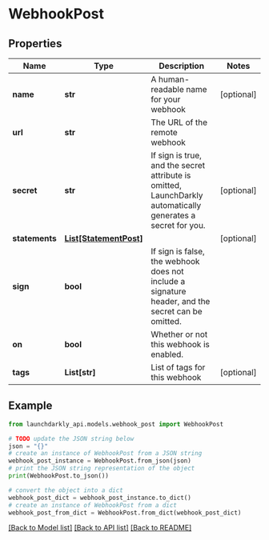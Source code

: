 # WebhookPost


## Properties

Name | Type | Description | Notes
------------ | ------------- | ------------- | -------------
**name** | **str** | A human-readable name for your webhook | [optional] 
**url** | **str** | The URL of the remote webhook | 
**secret** | **str** | If sign is true, and the secret attribute is omitted, LaunchDarkly automatically generates a secret for you. | [optional] 
**statements** | [**List[StatementPost]**](StatementPost.md) |  | [optional] 
**sign** | **bool** | If sign is false, the webhook does not include a signature header, and the secret can be omitted. | 
**on** | **bool** | Whether or not this webhook is enabled. | 
**tags** | **List[str]** | List of tags for this webhook | [optional] 

## Example

```python
from launchdarkly_api.models.webhook_post import WebhookPost

# TODO update the JSON string below
json = "{}"
# create an instance of WebhookPost from a JSON string
webhook_post_instance = WebhookPost.from_json(json)
# print the JSON string representation of the object
print(WebhookPost.to_json())

# convert the object into a dict
webhook_post_dict = webhook_post_instance.to_dict()
# create an instance of WebhookPost from a dict
webhook_post_from_dict = WebhookPost.from_dict(webhook_post_dict)
```
[[Back to Model list]](../README.md#documentation-for-models) [[Back to API list]](../README.md#documentation-for-api-endpoints) [[Back to README]](../README.md)


